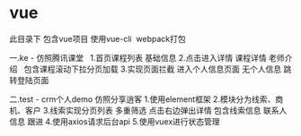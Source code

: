 # vue

此目录下 包含vue项目
使用vue-cli  webpack打包

一.ke - 仿照腾讯课堂  
1.首页课程列表 基础信息
2.点击进入详情 课程详情 老师介绍   包含课程滚动下拉分页加载
3.实现页面拦截 进入个人信息页面 无个人信息 跳转登陆页面

二.test - crm个人demo 仿照分享逍客
1.使用element框架 
2.模块分为线索、商机、客户
3.线索实现分页列表 多重筛选 点击右边弹出详情 包含线索信息 联系人信息 跟进
4.使用axios请求后台api 
5.使用vuex进行状态管理
